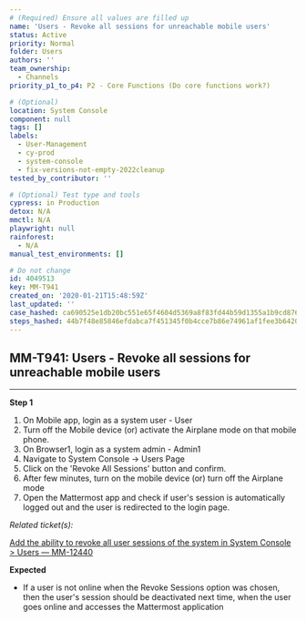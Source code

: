 ```yaml
---
# (Required) Ensure all values are filled up
name: 'Users - Revoke all sessions for unreachable mobile users'
status: Active
priority: Normal
folder: Users
authors: ''
team_ownership:
  - Channels
priority_p1_to_p4: P2 - Core Functions (Do core functions work?)

# (Optional)
location: System Console
component: null
tags: []
labels:
  - User-Management
  - cy-prod
  - system-console
  - fix-versions-not-empty-2022cleanup
tested_by_contributor: ''

# (Optional) Test type and tools
cypress: in Production
detox: N/A
mmctl: N/A
playwright: null
rainforest:
  - N/A
manual_test_environments: []

# Do not change
id: 4049513
key: MM-T941
created_on: '2020-01-21T15:48:59Z'
last_updated: ''
case_hashed: ca690525e1db20bc551e65f4604d5369a8f83fd44b59d1355a1b9cd876565582af62d5ecf318fbb8741935b6b475ad4d
steps_hashed: 44b7f48e85846efdabca7f451345f0b4cce7b86e74961af1fee3b64208de01afc7e0458f99b312388faeff8ae3a01fb7
---
```


<!-- (Auto-generated) Based on frontmatter's "key" and "name" -->

## MM-T941: Users - Revoke all sessions for unreachable mobile users

---

**Step 1**

1. On Mobile app, login as a system user - User
2. Turn off the Mobile device (or) activate the Airplane mode on that mobile phone.
3. On Browser1, login as a system admin - Admin1
4. Navigate to System Console -> Users Page
5. Click on the 'Revoke All Sessions' button and confirm.
6. After few minutes, turn on the mobile device (or) turn off the Airplane mode
7. Open the Mattermost app and check if user's session is automatically logged out and the user is redirected to the login page.

_Related ticket(s):_

[Add the ability to revoke all user sessions of the system in System Console > Users — MM-12440](https://mattermost.atlassian.net/browse/MM-12440)

**Expected**

- If a user is not online when the Revoke Sessions option was chosen, then the user's session should be deactivated next time, when the user goes online and accesses the Mattermost application
